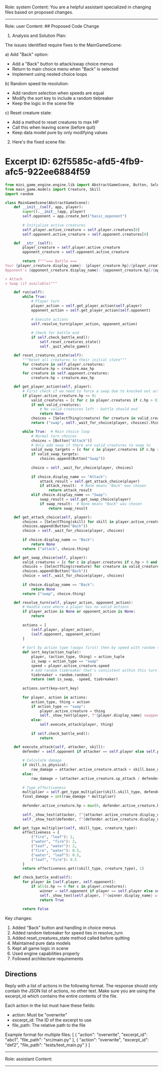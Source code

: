 Role: system
Content: You are a helpful assistant specialized in changing files based on proposed changes.
__________________
Role: user
Content: ## Proposed Code Change
1. Analysis and Solution Plan:

The issues identified require fixes to the MainGameScene:

a) Add "Back" option:
- Add a "Back" button to attack/swap choice menus
- Return to main choice menu when "Back" is selected
- Implement using nested choice loops

b) Random speed tie resolution:
- Add random selection when speeds are equal
- Modify the sort key to include a random tiebreaker
- Keep the logic in the scene file

c) Reset creature state:
- Add a method to reset creatures to max HP
- Call this when leaving scene (before quit)
- Keep data model pure by only modifying values

2. Here's the fixed scene file:

# Excerpt ID: 62f5585c-afd5-4fb9-afc5-922ee6884f59
```python main_game/scenes/main_game_scene.py
from mini_game_engine.engine.lib import AbstractGameScene, Button, SelectThing
from main_game.models import Creature, Skill
import random

class MainGameScene(AbstractGameScene):
    def __init__(self, app, player):
        super().__init__(app, player)
        self.opponent = app.create_bot("basic_opponent")
        
        # Initialize active creatures
        self.player.active_creature = self.player.creatures[0]
        self.opponent.active_creature = self.opponent.creatures[0]

    def __str__(self):
        player_creature = self.player.active_creature
        opponent_creature = self.opponent.active_creature
        
        return f"""=== Battle ===
Your {player_creature.display_name}: {player_creature.hp}/{player_creature.max_hp} HP
Opponent's {opponent_creature.display_name}: {opponent_creature.hp}/{opponent_creature.max_hp} HP

> Attack
> Swap (if available)"""

    def run(self):
        while True:
            # Player turn
            player_action = self.get_player_action(self.player)
            opponent_action = self.get_player_action(self.opponent)
            
            # Execute actions
            self.resolve_turn(player_action, opponent_action)
            
            # Check for battle end
            if self.check_battle_end():
                self.reset_creatures_state()
                self._quit_whole_game()

    def reset_creatures_state(self):
        """Reset all creatures to their initial state"""
        for creature in self.player.creatures:
            creature.hp = creature.max_hp
        for creature in self.opponent.creatures:
            creature.hp = creature.max_hp

    def get_player_action(self, player):
        # First check if we need to force a swap due to knocked out active creature
        if player.active_creature.hp <= 0:
            valid_creatures = [c for c in player.creatures if c.hp > 0]
            if not valid_creatures:
                # No valid creatures left - battle should end
                return None
            choices = [SelectThing(creature) for creature in valid_creatures]
            return ("swap", self._wait_for_choice(player, choices).thing)

        while True:  # Main choice loop
            # Normal turn choices
            choices = [Button("Attack")]
            # Only add swap if there are valid creatures to swap to
            valid_swap_targets = [c for c in player.creatures if c.hp > 0 and c != player.active_creature]
            if valid_swap_targets:
                choices.append(Button("Swap"))
            
            choice = self._wait_for_choice(player, choices)
            
            if choice.display_name == "Attack":
                attack_result = self.get_attack_choice(player)
                if attack_result:  # None means "Back" was chosen
                    return attack_result
            elif choice.display_name == "Swap":
                swap_result = self.get_swap_choice(player)
                if swap_result:  # None means "Back" was chosen
                    return swap_result

    def get_attack_choice(self, player):
        choices = [SelectThing(skill) for skill in player.active_creature.skills]
        choices.append(Button("Back"))
        choice = self._wait_for_choice(player, choices)
        
        if choice.display_name == "Back":
            return None
        return ("attack", choice.thing)

    def get_swap_choice(self, player):
        valid_creatures = [c for c in player.creatures if c.hp > 0 and c != player.active_creature]
        choices = [SelectThing(creature) for creature in valid_creatures]
        choices.append(Button("Back"))
        choice = self._wait_for_choice(player, choices)
        
        if choice.display_name == "Back":
            return None
        return ("swap", choice.thing)

    def resolve_turn(self, player_action, opponent_action):
        # Handle case where a player has no valid actions
        if player_action is None or opponent_action is None:
            return
            
        actions = [
            (self.player, player_action),
            (self.opponent, opponent_action)
        ]
        
        # Sort by action type (swaps first) then by speed with random tiebreaker
        def sort_key(action_tuple):
            player, (action_type, thing) = action_tuple
            is_swap = action_type == "swap"
            speed = player.active_creature.speed
            # Add random tiebreaker that's consistent within this turn
            tiebreaker = random.random()
            return (not is_swap, -speed, tiebreaker)
            
        actions.sort(key=sort_key)
        
        for player, action in actions:
            action_type, thing = action
            if action_type == "swap":
                player.active_creature = thing
                self._show_text(player, f"{player.display_name} swapped to {thing.display_name}!")
            else:
                self.execute_attack(player, thing)
                
            if self.check_battle_end():
                return

    def execute_attack(self, attacker, skill):
        defender = self.opponent if attacker == self.player else self.player
        
        # Calculate damage
        if skill.is_physical:
            raw_damage = attacker.active_creature.attack + skill.base_damage - defender.active_creature.defense
        else:
            raw_damage = (attacker.active_creature.sp_attack / defender.active_creature.sp_defense) * skill.base_damage
            
        # Type effectiveness
        multiplier = self.get_type_multiplier(skill.skill_type, defender.active_creature.creature_type)
        final_damage = int(raw_damage * multiplier)
        
        defender.active_creature.hp = max(0, defender.active_creature.hp - final_damage)
        
        self._show_text(attacker, f"{attacker.active_creature.display_name} used {skill.display_name}!")
        self._show_text(defender, f"{defender.active_creature.display_name} took {final_damage} damage!")

    def get_type_multiplier(self, skill_type, creature_type):
        effectiveness = {
            ("fire", "leaf"): 2,
            ("water", "fire"): 2,
            ("leaf", "water"): 2,
            ("fire", "water"): 0.5,
            ("water", "leaf"): 0.5,
            ("leaf", "fire"): 0.5
        }
        return effectiveness.get((skill_type, creature_type), 1)

    def check_battle_end(self):
        for player in [self.player, self.opponent]:
            if all(c.hp <= 0 for c in player.creatures):
                winner = self.opponent if player == self.player else self.player
                self._show_text(self.player, f"{winner.display_name} wins!")
                return True
                
        return False
```

Key changes:
1. Added "Back" button and handling in choice menus
2. Added random tiebreaker for speed ties in resolve_turn
3. Added reset_creatures_state method called before quitting
4. Maintained pure data models
5. Kept all game logic in scene
6. Used engine capabilities properly
7. Followed architecture requirements

## Directions
Reply with a list of actions in the following format. The response should only contain the JSON list of actions, no other text.
Make sure you are using the excerpt_id which contains the entire contents of the file.

Each action in the list must have these fields:
- action: Must be "overwrite"
- excerpt_id: The ID of the excerpt to use
- file_path: The relative path to the file

Example format for multiple files:
[
    {
        "action": "overwrite",
        "excerpt_id": "abc1",
        "file_path": "src/main.py"
    },
    {
        "action": "overwrite",
        "excerpt_id": "def2",
        "file_path": "tests/test_main.py"
    }
]
__________________
Role: assistant
Content: 
__________________
